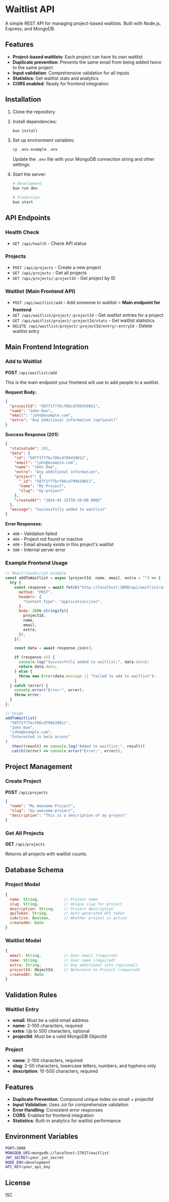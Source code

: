 # Waitlist API

A simple REST API for managing project-based waitlists. Built with Node.js, Express, and MongoDB.

## Features

- **Project-based waitlists**: Each project can have its own waitlist
- **Duplicate prevention**: Prevents the same email from being added twice to the same project
- **Input validation**: Comprehensive validation for all inputs
- **Statistics**: Get waitlist stats and analytics
- **CORS enabled**: Ready for frontend integration

## Installation

1. Clone the repository
2. Install dependencies:

   ```bash
   bun install
   ```

3. Set up environment variables:

   ```bash
   cp .env.example .env
   ```

   Update the `.env` file with your MongoDB connection string and other settings.

4. Start the server:

   ```bash
   # Development
   bun run dev

   # Production
   bun start
   ```

## API Endpoints

### Health Check

- `GET /api/health` - Check API status

### Projects

- `POST /api/projects` - Create a new project
- `GET /api/projects` - Get all projects
- `GET /api/projects/:projectId` - Get project by ID

### Waitlist (Main Frontend API)

- `POST /api/waitlist/add` - Add someone to waitlist ⭐ **Main endpoint for frontend**
- `GET /api/waitlist/project/:projectId` - Get waitlist entries for a project
- `GET /api/waitlist/project/:projectId/stats` - Get waitlist statistics
- `DELETE /api/waitlist/project/:projectId/entry/:entryId` - Delete waitlist entry

## Main Frontend Integration

### Add to Waitlist

**POST** `/api/waitlist/add`

This is the main endpoint your frontend will use to add people to a waitlist.

**Request Body:**

```json
{
  "projectId": "507f1f77bcf86cd799439011",
  "name": "John Doe",
  "email": "john@example.com",
  "extra": "Any additional information (optional)"
}
```

**Success Response (201):**

```json
{
  "statusCode": 201,
  "data": {
    "id": "507f1f77bcf86cd799439012",
    "email": "john@example.com",
    "name": "John Doe",
    "extra": "Any additional information",
    "project": {
      "_id": "507f1f77bcf86cd799439011",
      "name": "My Project",
      "slug": "my-project"
    },
    "createdAt": "2024-01-15T10:30:00.000Z"
  },
  "message": "Successfully added to waitlist"
}
```

**Error Responses:**

- `400` - Validation failed
- `404` - Project not found or inactive
- `409` - Email already exists in this project's waitlist
- `500` - Internal server error

### Example Frontend Usage

```javascript
// React/JavaScript example
const addToWaitlist = async (projectId, name, email, extra = "") => {
  try {
    const response = await fetch("http://localhost:3000/api/waitlist/add", {
      method: "POST",
      headers: {
        "Content-Type": "application/json",
      },
      body: JSON.stringify({
        projectId,
        name,
        email,
        extra,
      }),
    });

    const data = await response.json();

    if (response.ok) {
      console.log("Successfully added to waitlist:", data.data);
      return data.data;
    } else {
      throw new Error(data.message || "Failed to add to waitlist");
    }
  } catch (error) {
    console.error("Error:", error);
    throw error;
  }
};

// Usage
addToWaitlist(
  "507f1f77bcf86cd799439011",
  "John Doe",
  "john@example.com",
  "Interested in beta access"
)
  .then((result) => console.log("Added to waitlist:", result))
  .catch((error) => console.error("Error:", error));
```

## Project Management

### Create Project

**POST** `/api/projects`

```json
{
  "name": "My Awesome Project",
  "slug": "my-awesome-project",
  "description": "This is a description of my project"
}
```

### Get All Projects

**GET** `/api/projects`

Returns all projects with waitlist counts.

## Database Schema

### Project Model

```javascript
{
  name: String,           // Project name
  slug: String,           // Unique slug for project
  description: String,    // Project description
  apiToken: String,       // Auto-generated API token
  isActive: Boolean,      // Whether project is active
  createdAt: Date
}
```

### Waitlist Model

```javascript
{
  email: String,          // User email (required)
  name: String,           // User name (required)
  extra: String,          // Any additional info (optional)
  projectId: ObjectId,    // Reference to Project (required)
  createdAt: Date
}
```

## Validation Rules

### Waitlist Entry

- **email**: Must be a valid email address
- **name**: 2-100 characters, required
- **extra**: Up to 500 characters, optional
- **projectId**: Must be a valid MongoDB ObjectId

### Project

- **name**: 2-100 characters, required
- **slug**: 2-50 characters, lowercase letters, numbers, and hyphens only
- **description**: 10-500 characters, required

## Features

- **Duplicate Prevention**: Compound unique index on email + projectId
- **Input Validation**: Uses Joi for comprehensive validation
- **Error Handling**: Consistent error responses
- **CORS**: Enabled for frontend integration
- **Statistics**: Built-in analytics for waitlist performance

## Environment Variables

```bash
PORT=3000
MONGODB_URI=mongodb://localhost:27017/waitlist
JWT_SECRET=your_jwt_secret
NODE_ENV=development
API_KEY=your_api_key
```

## License

ISC
